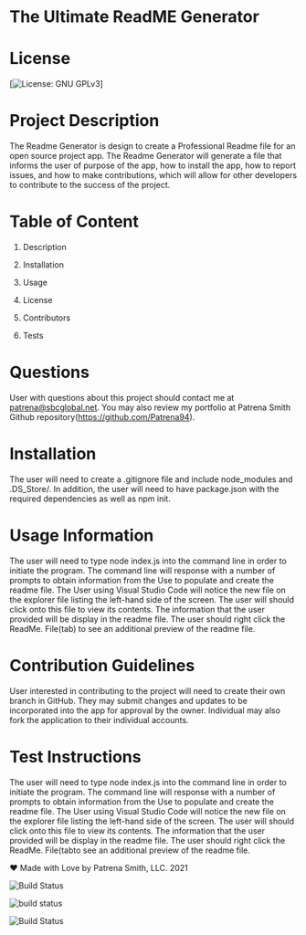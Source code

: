


# The Ultimate ReadME Generator
      
# License
[![License: GNU GPLv3](https://img.shields.io/badge/License-GNU%20GPLv3-blue)]   



 # Project Description
The Readme Generator is design to create a Professional Readme file for an open source project app. The Readme Generator will generate a file that informs the user of purpose of the app, how to install the app, how to report issues, and how to make contributions, which will allow for other  developers to contribute to the success of the project.   


 # Table of Content 
 1. Description  

 2. Installation  

 3. Usage  

 4. License  

 5. Contributors  

 6. Tests

 # Questions  

 User with questions about this project should contact me at patrena@sbcglobal.net.  You may also review my portfolio at Patrena Smith Github repository(https://github.com/Patrena94).
 

 
# Installation
The user will need to create a .gitignore file and include node_modules and .DS_Store/.  In addition, the user will need to have package.json with the required dependencies as well as npm init.  


# Usage Information
 The user will need to type node index.js into the command line in order to initiate the program. The command line will response with a number of prompts to obtain information from the Use to populate and create the readme file. The User using Visual Studio Code will notice the new file on the explorer file listing the left-hand side of the screen.  The user will should click onto this file to view its contents.  The information that the user provided will be display in the readme file.  The user should right click the ReadMe. File(tab) to see an additional preview of the readme file.  

  
# Contribution Guidelines
User interested in contributing to the project will need to create their own branch in GitHub.  They may submit changes and updates to be incorporated into the app for approval by the owner.  Individual may also fork the application to their individual accounts.  


# Test Instructions
The user will need to type node index.js into the command line in order to initiate the program. The command line will response with a number of prompts to obtain information from the Use to populate and create the readme file. The User using Visual Studio Code will notice the new file on the explorer file listing the left-hand side of the screen.  The user will should click onto this file to view its contents.  The information that the user provided will be display in the readme file.  The user should right click the ReadMe. File(tabto see an additional preview of the readme file.  


❤️ Made with Love by Patrena Smith, LLC. 2021  

![Build Status](https://img.shields.io/github/languages/top/Patrena94/Smith-Corporation-Work-Scheduler)  

![build status](https://img.shields.io/github/languages/top/Patrena94/Mobile-Drive-in-Theater)  

![Build Status](https://img.shields.io/github/languages/top/Patrena94/Multi-City-Weather-Dashboard)
 
 